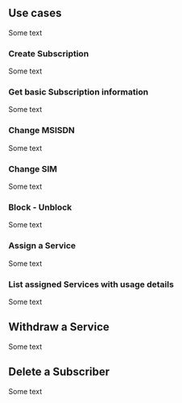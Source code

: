 ## Use cases

Some text

### Create Subscription

Some text

### Get basic Subscription information

Some text

### Change MSISDN

Some text

### Change SIM

Some text

### Block - Unblock

Some text

### Assign a Service

Some text

### List assigned Services with usage details

Some text

## Withdraw a Service

Some text

## Delete a Subscriber

Some text

